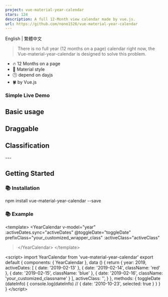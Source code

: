 ```yaml
---
project: vue-material-year-calendar
stars: 124
description: A full 12-Month view calendar made by vue.js.
url: https://github.com/nono1526/vue-material-year-calendar
---
```


English | 繁體中文

> There is no full year (12 months on a page) calendar right now, the Vue-material-year-calendar is designed to solve this problem.

-   🔥 12 Months on a page
-   🌈 Material style
-   🕒 depend on dayjs
-   🍀 by Vue.js

### Simple Live Demo

Basic usage
-----------

Draggable
---------

Classification
--------------

\---

Getting Started
---------------

### 📚 Installation

npm install vue-material-year-calendar --save

### 📚 Example

<template\>
  <YearCalendar
    v-model\="year"
    :activeDates.sync\="activeDates"
    @toggleDate\="toggleDate"
    prefixClass\="your\_customized\_wrapper\_class"
    :activeClass\="activeClass"
  ></YearCalendar\>
</template\>

<script\>
import YearCalendar from 'vue-material-year-calendar'
export default {
  components: { YearCalendar },
  data () {
    return {
      year: 2019,
      activeDates: \[
        { date: '2019-02-13' },
        { date: '2019-02-14', className: 'red' },
        { date: '2019-02-15', className: 'blue' },
        { date: '2019-02-16', className: 'your\_customized\_classname' }
      \],
      activeClass: '',
    }
  },
  methods: {
    toggleDate (dateInfo) {
      console.log(dateInfo)  // { date: '2010-10-23', selected: true }
    }
  }
}
</script\>

<style lang="stylus">
.your\_customized\_wrapper\_class
  background-color: #0aa
  color: white
  &.red
    background-color: red
    color: white
    &:after
      background-image url('./assets/baseline-remove\_circle-24px.svg')
      background-size 100% 100%
  &.blue
    background-color: #0000aa
    color: white
  &.your\_customized\_classname
    background-color: yellow
    color: black
</style\>

📚 props
--------

### v-model

-   Type: `String` | `Number`
-   Required: `true`

The year to be display.

### activeDates.sync

-   Type: `Array of objects`
-   Required: `true`
-   Default: `[]` Your selected dates.

If you set `className` attributes, you can customize it style in CSS.

ex:

  \[
    { date: '2019-02-13' },
    { date: '2019-02-14', className: 'red' },
    { date: '2019-02-15', className: 'blue' },
    { date: '2019-02-16', className: 'your\_customized\_classname' }
  \],

### prefixClass

-   Type: `String`
-   Default: `calendar--active`
-   Required: `true`

A wrapper classname for customized css. Set `prefixClass`'s value, then use it value as a class wrapper in CSS.

ex:

<template\>
<year-calendar
  ...
  prefixClass\="your\_customized\_wrapper\_class"
></year-calendar\>
</template\>

<style lang="stylus">
.your\_customized\_wrapper\_class
  background-color: #0aa
  color: white
  &.red
    background-color: #a00
    color: white
    &:after
      background-image url('./assets/baseline-remove\_circle-24px.svg')
      background-size 100% 100%
  &.blue
    background-color: #0000aa
    color: white
  &.your\_customized\_classname
    background-color: yellow
    color: black
</style\>

### activeClass

-   Type: `String` (default class: info or warning )
-   Default: `''`(empty string)

The classname you want to toggle. For example, set `activeClass` to `my_red` first. Then you click a date on calendar, the date will be add/remove with `my_red` class.

### lang

-   Type: `String`
-   Default: `en`

Choose language to displayed.

`en`: English, `tw`: 繁體中文, `pt`: Português, `de`: Deutsch, `pl`: Polish, `ru`: Русский

### showYearSelector

-   Type: `Boolean`
-   Default: `true`

Show or hide the years selector on top of the calendar.

ex:

:showYearSelector\="false"

### hideSunday

-   Type: `Boolean`
-   Default: `false`

Hide or show all sundays in the calendar.

ex:

:hideSunday\="true"

### hideWeekend

-   Type: `Boolean`
-   Default: `false`

Hide or show all weekends (saturdays and sundays) in the calendar.

ex:

:hideWeekend\="true"

📚 event
--------

### @toggleDate

-   Type: `function`

Function will be called when you select/unselect a date.

ex:

<template\>
  <YearCalendar
    @toggleDate\="myToggleDate"
  ></YearCalendar\>
</template\>

<script\>
  .....
  methods: {
    myToggleDate (dateInfo) {
      console.log(dateInfo) // { date: '2010-10-23', selected: true }
    }
  }
</script\>

### @monthClick

-   $event: `{ year: 2021, month: 1, monthTitle: 'January' }`

Trigger when user click month title.

ex:

<template\>
  <YearCalendar
    @monthClickEvent\="monthClick"
  ></YearCalendar\>
</template\>

<script\>
  .....
  methods: {
    monthClick (monthYearInfo) {
      console.log(monthYearInfo) // { year: 2021, month: 1, monthTitle: 'January' }
    }
  }
</script\>
